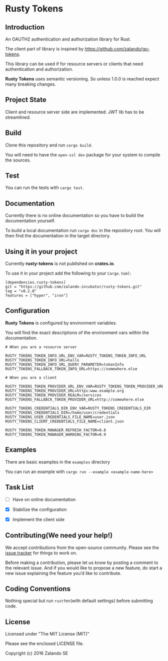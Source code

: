 # Rusty Tokens

## Introduction

An OAUTH2 authentication and authorization library for Rust.

The client part of library is inspired by https://github.com/zalando/go-tokens.

This library can be used if for resource servers or clients that need
authentication and authorization.

**Rusty Tokens** uses semantic versioning. So unless 1.0.0 is reached expect many breaking changes.

## Project State

Client and resource server side are implemented. JWT lib has to be streamlined.

## Build

Clone this repository and run ```cargo build```.

You will need to have the ```open-ssl dev``` package for your system to compile the sources.

## Test

You can run the tests with ```cargo test```.

## Documentation

Currently there is no online documentation so you have to build the documentation yourself.

To build a local documentation run ```cargo doc``` in the repository root. You will then find the documentation in the target directory.

## Using it in your project

Currently **rusty-tokens** is not published on **crates.io**.

To use it in your project add the following to your ```Cargo.toml```:

```
[dependencies.rusty-tokens]
git = "https://github.com/zalando-incubator/rusty-tokens.git"
tag = "v0.2.0"
features = ["hyper", "iron"]
```

## Configuration

**Rusty Tokens** is configured by environment variables.

You will find the exact descriptions of the environment vars within the documentation.

```
# When you are a resource server

RUSTY_TOKENS_TOKEN_INFO_URL_ENV_VAR=RUSTY_TOKENS_TOKEN_INFO_URL
RUSTY_TOKENS_TOKEN_INFO_URL=hallo
RUSTY_TOKENS_TOKEN_INFO_URL_QUERY_PARAMETER=tokenInfo
RUSTY_TOKENS_FALLBACK_TOKEN_INFO_URL=https://somewhere.else

# When you are a client

RUSTY_TOKENS_TOKEN_PROVIDER_URL_ENV_VAR=RUSTY_TOKENS_TOKEN_PROVIDER_URL
RUSTY_TOKENS_TOKEN_PROVIDER_URL=https:www.example.org
RUSTY_TOKENS_TOKEN_PROVIDER_REALM=/services
RUSTY_TOKENS_FALLBACK_TOKEN_PROVIDER_URL=http://somewhere.else

RUSTY_TOKENS_CREDENTIALS_DIR_ENV_VAR=RUSTY_TOKENS_CREDENTIALS_DIR
RUSTY_TOKENS_CREDENTIALS_DIR=/home/user/credentials
RUSTY_TOKENS_USER_CREDENTIALS_FILE_NAME=user.json
RUSTY_TOKENS_CLIENT_CREDENTIALS_FILE_NAME=client.json

RUSTY_TOKENS_TOKEN_MANAGER_REFRESH_FACTOR=0.8
RUSTY_TOKENS_TOKEN_MANAGER_WARNING_FACTOR=0.9
```

## Examples

There are basic examples in the ```examples``` directory

You can run an example with ```cargo run --example <example-name-here>```

## Task List

- [ ] Have on online documentation
- [x] Stabilize the configuration
- [x] Implement the client side


## Contributing(We need your help!)

We accept contributions from the open-source community. Please see the [issue tracker](https://github.com/zalando-incubator/rusty-tokens/issues) for things to work on.

Before making a contribution, please let us know by posting a comment to the relevant issue. And if you would like to propose a new feature, do start a new issue explaining the feature you’d like to contribute.

## Coding Conventions

Nothing special but run ```rustfmt```(with default settings) before submitting code.

## License

Licensed under "The MIT License (MIT)"

Please see the enclosed LICENSE file.

Copyright (c) 2016 Zalando SE

